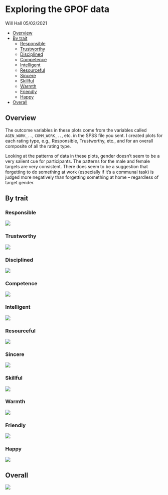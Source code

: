 Exploring the GPOF data
================
Will Hall
05/02/2021

-   [Overview](#overview)
-   [By trait](#by-trait)
    -   [Responsible](#responsible)
    -   [Trustworthy](#trustworthy)
    -   [Disciplined](#disciplined)
    -   [Competence](#competence)
    -   [Intelligent](#intelligent)
    -   [Resourceful](#resourceful)
    -   [Sincere](#sincere)
    -   [Skillful](#skillful)
    -   [Warmth](#warmth)
    -   [Friendly](#friendly)
    -   [Happy](#happy)
-   [Overall](#overall)

## Overview

The outcome variables in these plots come from the variables called
`AGEN_WORK_..`, `COMM_WORK_..`, etc. in the SPSS file you sent. I
created plots for each rating type, e.g., Responsible, Trustworthy,
etc., and for an overall composite of all the rating type.

Looking at the patterns of data in these plots, gender doesn’t seem to
be a very salient cue for participants. The patterns for the male and
female targets are very consistent. There does seem to be a suggestion
that forgetting to do something at work (especially if it’s a communal
task) is judged more negatively than forgetting something at home –
regardless of target gender.

## By trait

### Responsible

![](gpof-exploring-outcomes_files/figure-gfm/unnamed-chunk-1-1.png)<!-- -->

### Trustworthy

![](gpof-exploring-outcomes_files/figure-gfm/unnamed-chunk-2-1.png)<!-- -->

### Disciplined

![](gpof-exploring-outcomes_files/figure-gfm/unnamed-chunk-3-1.png)<!-- -->

### Competence

![](gpof-exploring-outcomes_files/figure-gfm/unnamed-chunk-4-1.png)<!-- -->

### Intelligent

![](gpof-exploring-outcomes_files/figure-gfm/unnamed-chunk-5-1.png)<!-- -->

### Resourceful

![](gpof-exploring-outcomes_files/figure-gfm/unnamed-chunk-6-1.png)<!-- -->

### Sincere

![](gpof-exploring-outcomes_files/figure-gfm/unnamed-chunk-7-1.png)<!-- -->

### Skillful

![](gpof-exploring-outcomes_files/figure-gfm/unnamed-chunk-8-1.png)<!-- -->

### Warmth

![](gpof-exploring-outcomes_files/figure-gfm/unnamed-chunk-9-1.png)<!-- -->

### Friendly

![](gpof-exploring-outcomes_files/figure-gfm/unnamed-chunk-10-1.png)<!-- -->

### Happy

![](gpof-exploring-outcomes_files/figure-gfm/unnamed-chunk-11-1.png)<!-- -->

## Overall

![](overall-rating.png)
